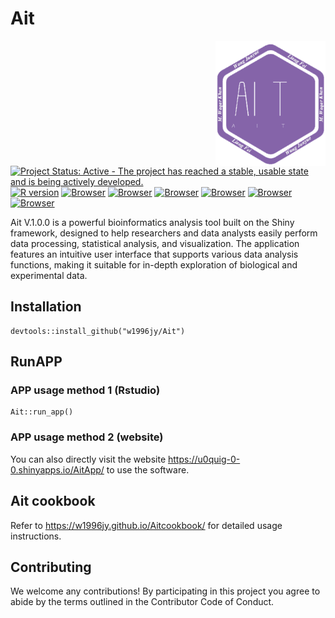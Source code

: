 # Ait

<img src="https://github.com/w1996jy/Aitdemodata/blob/main/logo/LOGO20241014.png" height="200" align="right" />

[![Project Status: Active - The project has reached a stable, usable state and is being actively developed.](http://www.repostatus.org/badges/latest/active.svg)](http://www.repostatus.org/#active)
[![R version](https://img.shields.io/badge/R-v4.3.0-salmon)](https://www.r-project.org)
[![Browser](https://img.shields.io/badge/Browser-Edge-lightskyblue)](https://www.microsoft.com/en-us/edge/?ocid=ORSEARCH_Bing&ch=1&form=MA13FJ)
[![Browser](https://img.shields.io/badge/Windows-success-red)]()
[![Browser](https://img.shields.io/badge/Linux/Mac-Not%20test-gray66)]()
[![Browser](https://img.shields.io/badge/Develop-Yes-salmon)]()
[![Browser](https://img.shields.io/badge/Year-2024-bisque)]()
[![Browser](https://img.shields.io/badge/Publish-Not-green)]()

Ait V.1.0.0 is a powerful bioinformatics analysis tool built on the Shiny framework, designed to help researchers and data analysts easily perform data processing, statistical analysis, and visualization. The application features an intuitive user interface that supports various data analysis functions, making it suitable for in-depth exploration of biological and experimental data.

## Installation

```
devtools::install_github("w1996jy/Ait")
```
## RunAPP

### APP usage method 1 (Rstudio)

```
Ait::run_app()
```

### APP usage method 2 (website)

You can also directly visit the website https://u0quig-0-0.shinyapps.io/AitApp/ to use the software.

## Ait cookbook

Refer to https://w1996jy.github.io/Aitcookbook/ for detailed usage instructions.

## Contributing

We welcome any contributions! By participating in this project you agree to abide by the terms outlined in the Contributor Code of Conduct.

